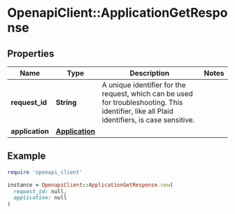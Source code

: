 # OpenapiClient::ApplicationGetResponse

## Properties

| Name | Type | Description | Notes |
| ---- | ---- | ----------- | ----- |
| **request_id** | **String** | A unique identifier for the request, which can be used for troubleshooting. This identifier, like all Plaid identifiers, is case sensitive. |  |
| **application** | [**Application**](Application.md) |  |  |

## Example

```ruby
require 'openapi_client'

instance = OpenapiClient::ApplicationGetResponse.new(
  request_id: null,
  application: null
)
```

